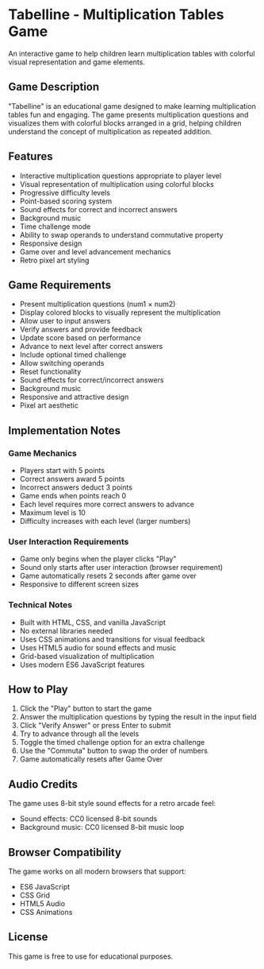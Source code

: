 # Tabelline - Multiplication Tables Game

An interactive game to help children learn multiplication tables with colorful visual representation and game elements.

## Game Description

"Tabelline" is an educational game designed to make learning multiplication tables fun and engaging. The game presents multiplication questions and visualizes them with colorful blocks arranged in a grid, helping children understand the concept of multiplication as repeated addition.

## Features

- Interactive multiplication questions appropriate to player level
- Visual representation of multiplication using colorful blocks
- Progressive difficulty levels
- Point-based scoring system
- Sound effects for correct and incorrect answers
- Background music
- Time challenge mode
- Ability to swap operands to understand commutative property
- Responsive design
- Game over and level advancement mechanics
- Retro pixel art styling

## Game Requirements

- Present multiplication questions (num1 × num2)
- Display colored blocks to visually represent the multiplication
- Allow user to input answers
- Verify answers and provide feedback
- Update score based on performance
- Advance to next level after correct answers
- Include optional timed challenge
- Allow switching operands
- Reset functionality
- Sound effects for correct/incorrect answers
- Background music
- Responsive and attractive design
- Pixel art aesthetic

## Implementation Notes

### Game Mechanics
- Players start with 5 points
- Correct answers award 5 points
- Incorrect answers deduct 3 points
- Game ends when points reach 0
- Each level requires more correct answers to advance
- Maximum level is 10
- Difficulty increases with each level (larger numbers)

### User Interaction Requirements
- Game only begins when the player clicks "Play"
- Sound only starts after user interaction (browser requirement)
- Game automatically resets 2 seconds after game over
- Responsive to different screen sizes

### Technical Notes
- Built with HTML, CSS, and vanilla JavaScript
- No external libraries needed
- Uses CSS animations and transitions for visual feedback
- Uses HTML5 audio for sound effects and music
- Grid-based visualization of multiplication
- Uses modern ES6 JavaScript features

## How to Play

1. Click the "Play" button to start the game
2. Answer the multiplication questions by typing the result in the input field
3. Click "Verify Answer" or press Enter to submit
4. Try to advance through all the levels
5. Toggle the timed challenge option for an extra challenge
6. Use the "Commuta" button to swap the order of numbers
7. Game automatically resets after Game Over

## Audio Credits

The game uses 8-bit style sound effects for a retro arcade feel:

- Sound effects: CC0 licensed 8-bit sounds
- Background music: CC0 licensed 8-bit music loop

## Browser Compatibility

The game works on all modern browsers that support:
- ES6 JavaScript
- CSS Grid
- HTML5 Audio
- CSS Animations

## License

This game is free to use for educational purposes. 